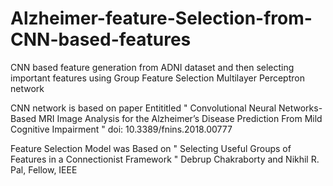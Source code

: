 # Alzheimer-feature-Selection-from-CNN-based-features
CNN based feature generation from ADNI dataset and then selecting important features using Group Feature Selection Multilayer Perceptron network

CNN network is based on paper Entititled 
" Convolutional Neural Networks-Based MRI Image Analysis for the Alzheimer’s Disease Prediction From Mild Cognitive Impairment " 
doi: 10.3389/fnins.2018.00777

Feature Selection Model was Based on
" Selecting Useful Groups of Features in a Connectionist Framework " Debrup Chakraborty and Nikhil R. Pal, Fellow, IEEE



